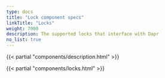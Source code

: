 ```yaml
---
type: docs
title: "Lock component specs"
linkTitle: "Locks"
weight: 7000
description: The supported locks that interface with Dapr
no_list: true
---
```


{{< partial "components/description.html" >}}

{{< partial "components/locks.html" >}}
